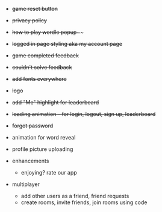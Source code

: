 - ~~game reset button~~
- ~~privacy policy~~

- ~~how to play wordle popup~~~~
- ~~logged in page styling aka my account page~~

- ~~game completed feedback~~
- ~~couldn't solve feedback~~
- ~~add fonts everywhere~~

- ~~logo~~

- ~~add "Me" highlight for leaderboard~~
- ~~loading animation – for login, logout, sign up, leaderboard~~
- ~~forgot password~~

- animation for word reveal
- profile picture uploading

- enhancements

  - enjoying? rate our app

- multiplayer
  - add other users as a friend, friend requests
  - create rooms, invite friends, join rooms using code
